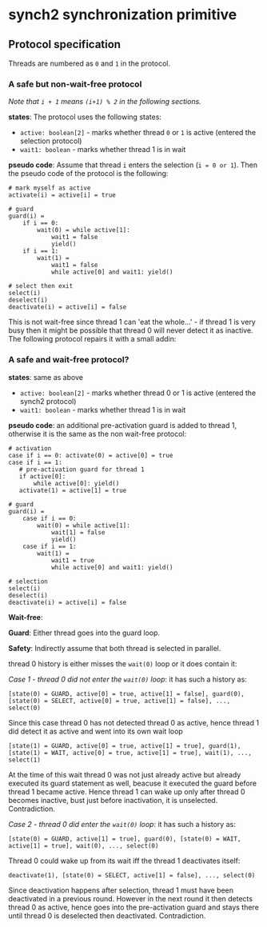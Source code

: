 synch2 synchronization primitive
===============================================================================


Protocol specification
-------------------------------------------------------------------------------

Threads are numbered as `0` and `1` in the protocol.

### A safe but non-wait-free protocol ###

_Note that `i + 1` means `(i+1) % 2` in the following sections._

**states**: The protocol uses the following states:

* `active: boolean[2]` - marks whether thread `0` or `1` is active (entered the selection protocol)
* `wait1: boolean` - marks whether thread 1 is in wait

**pseudo code**: Assume that thread `i` enters the selection (`i = 0 or 1`). Then the pseudo code of the protocol is the following:

    # mark myself as active
    activate(i) = active[i] = true

    # guard
    guard(i) = 
		if i == 0:
			wait(0) = while active[1]:
                wait1 = false 
                yield()
		if i == 1:
            wait(1) = 
                wait1 = false
			    while active[0] and wait1: yield()

    # select then exit
    select(i)
    deselect(i)
    deactivate(i) = active[i] = false

This is not wait-free since thread 1 can 'eat the whole...' - if thread 1 is very busy then it might be possible that thread 0 will never detect it as inactive. The following protocol repairs it with a small addin:

### A safe and wait-free protocol? ###

**states**: same as above

* `active: boolean[2]` - marks whether thread 0 or 1 is active (entered the synch2 protocol)
* `wait1: boolean` - marks whether thread 1 is in wait

**pseudo code**: an additional pre-activation guard is added to thread 1, otherwise it is the same as the non wait-free protocol:

    # activation
    case if i == 0: activate(0) = active[0] = true
    case if i == 1:
       # pre-activation guard for thread 1
       if active[0]:
           while active[0]: yield()
       activate(1) = active[1] = true

    # guard
    guard(i) = 
		case if i == 0:
			wait(0) = while active[1]:
                wait[1] = false
                yield()
		case if i == 1:
            wait(1) = 
                wait1 = true
			    while active[0] and wait1: yield()

    # selection
    select(i)
    deselect(i)
    deactivate(i) = active[i] = false

**Wait-free**:

**Guard**: Either thread goes into the guard loop.

**Safety**: Indirectly assume that both thread is selected in parallel.

thread 0 history is either misses the `wait(0)` loop or it does contain it:

_Case 1 - thread 0 did not enter the `wait(0)` loop_: it has such a history as:

    [state(0) = GUARD, active[0] = true, active[1] = false], guard(0), 
    [state(0) = SELECT, active[0] = true, active[1] = false], ..., select(0)

Since this case thread 0 has not detected thread 0 as active, hence thread 1 did detect it as active and went into its own wait loop

    [state(1) = GUARD, active[0] = true, active[1] = true], guard(1), 
    [state(1) = WAIT, active[0] = true, active[1] = true], wait(1), ..., select(1)
    
At the time of this wait thread 0 was not just already active but already executed its guard statement as well, beacuse it executed the guard before thread 1 became active. Hence thread 1 can wake up only after thread 0 becomes inactive, bust just before inactivation, it is unselected. Contradiction.


_Case 2 - thread 0 did enter the `wait(0)` loop_: it has such a history as:

    [state(0) = GUARD, active[1] = true], guard(0), [state(0) = WAIT, active[1] = true], wait(0), ..., select(0)

Thread 0 could wake up from its wait iff the thread 1 deactivates itself:

    deactivate(1), [state(0) = SELECT, active[1] = false], ..., select(0)

Since deactivation happens after selection, thread 1 must have been deactivated in a previous round. However in the next round it then detects thread 0 as active, hence goes into the pre-activation guard and stays there until thread 0 is deselected then deactivated. Contradiction.